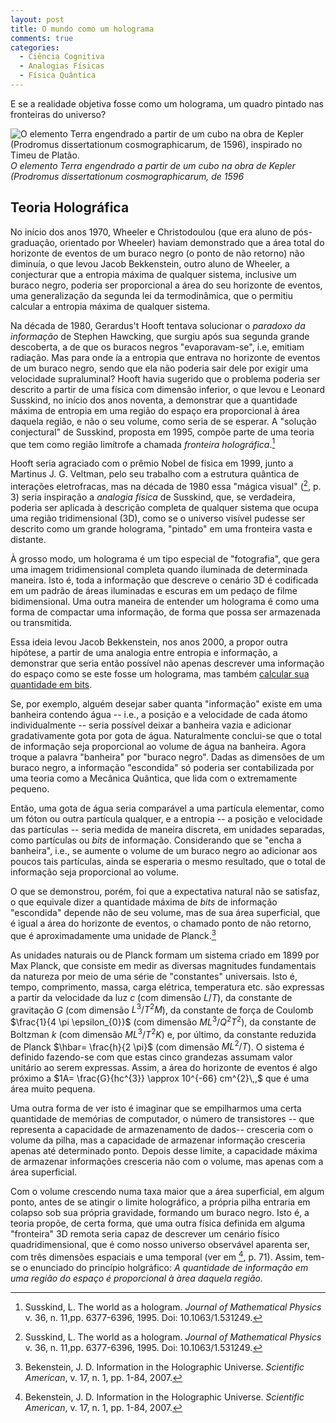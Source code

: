 ```yaml
---
layout: post
title: O mundo como um holograma
comments: true
categories:
  - Ciência Cognitiva
  - Analogias Físicas
  - Física Quântica
---
```


E se a realidade objetiva fosse como um holograma, um quadro pintado nas fronteiras do universo?

 ![O elemento Terra engendrado a partir de um cubo na obra de Kepler (Prodromus dissertationum cosmographicarum, de 1596), inspirado no Timeu de Platão.](https://otelegrafo.com/images/135px-Kepler_Hexahedron_Earth.svg)
 *O elemento Terra engendrado a partir de um cubo na obra de Kepler (Prodromus dissertationum cosmographicarum, de 1596*

## Teoria Holográfica
No início dos anos 1970, Wheeler e Christodoulou (que era aluno de pós-graduação, orientado por Wheeler) haviam demonstrado que a área total do horizonte de eventos de um buraco negro (o ponto de não retorno) não diminuía, o que levou Jacob Bekkenstein, outro aluno de Wheeler, a conjecturar que a entropia máxima de qualquer sistema, inclusive um buraco negro, poderia ser proporcional a área do seu horizonte de eventos, uma generalização da segunda lei da termodinâmica, que o permitiu calcular a entropia máxima de qualquer sistema.

Na década de 1980, Gerardus't Hooft tentava solucionar o _paradoxo da informação_ de Stephen Hawcking, que surgiu após sua segunda grande descoberta, a de que os buracos negros "evaporavam-se", i.e, emitiam radiação. Mas para onde ía a entropia que entrava no horizonte de eventos de um buraco negro, sendo que ela não poderia sair dele por exigir uma velocidade supraluminal? Hooft havia sugerido que o problema poderia ser descrito a partir de uma física com dimensão inferior, o que levou e Leonard Susskind, no início dos anos noventa, a demonstrar que a quantidade máxima de entropia em uma região do espaço era proporcional à área daquela região, e não o seu volume, como seria de se esperar. A "solução conjectural"  de Susskind, proposta em 1995, compõe parte de uma teoria que tem como região limítrofe a chamada _fronteira holográfica_.[^2]

Hooft seria agraciado com o prêmio Nobel de física em 1999, junto a Martinus J. G. Veltman, pelo seu trabalho com a estrutura quântica de interações eletrofracas, mas na década de 1980 essa "mágica visual" ([^2], p. 3) seria inspiração a _analogia física_ de Susskind, que, se verdadeira, poderia ser aplicada à descrição completa de qualquer sistema que ocupa uma região tridimensional (3D), como se o universo visível pudesse ser descrito como um grande holograma, "pintado" em uma fronteira vasta e distante.

À grosso modo, um holograma é um tipo especial de "fotografia", que gera uma imagem tridimensional completa quando iluminada de determinada maneira. Isto é, toda a informação que descreve o cenário 3D é codificada em um padrão de áreas iluminadas e escuras em um pedaço de filme bidimensional. Uma outra maneira de entender um holograma é como uma forma de compactar uma informação, de forma que possa ser armazenada ou transmitida.

Essa ideia levou Jacob Bekkenstein, nos anos 2000, a propor outra hipótese, a partir de uma analogia entre entropia e informação, a demonstrar que seria então possível não apenas descrever uma informação do espaço como se este fosse um holograma, mas também [calcular sua quantidade em bits](https://otelegrafo.com/a-analogia-cerebro-computador/).

Se, por exemplo, alguém desejar saber quanta "informação" existe em uma banheira contendo água -- i.e., a posição e a velocidade de cada átomo individualmente -- seria possível deixar a banheira vazia e adicionar gradativamente gota por gota de água. Naturalmente conclui-se que o total de informação seja proporcional ao volume de água na banheira. Agora troque a palavra "banheira" por "buraco negro". Dadas as dimensões de um buraco negro, a informação "escondida" só poderia ser contabilizada por uma teoria como a Mecânica Quântica, que lida com o extremamente pequeno.

Então, uma gota de água seria comparável a uma partícula elementar, como um fóton ou outra partícula qualquer, e a entropia -- a posição e velocidade das partículas -- seria medida de maneira discreta, em unidades separadas, como partículas ou _bits_ de informação. Considerando que se "encha a banheira", i.e., se aumente o volume de um buraco negro ao adicionar aos poucos tais partículas, ainda se esperaria o mesmo resultado, que o total de informação seja proporcional ao volume.

O que se demonstrou, porém, foi que a expectativa natural não se satisfaz, o que equivale dizer a quantidade máxima de _bits_ de informação "escondida" depende não de seu volume, mas de sua área superficial, que é igual a área do horizonte de eventos, o chamado ponto de não retorno, que é aproximadamente uma unidade de Planck.[^3]

As unidades naturais ou de Planck formam um sistema criado em 1899 por Max Planck, que consiste em medir as diversas magnitudes fundamentais da natureza por meio de uma série de "constantes" universais. Isto é, tempo, comprimento, massa, carga elétrica, temperatura etc. são expressas a partir da velocidade da luz $c$ (com dimensão $L/T$), da constante de gravitação $G$ (com dimensão $L^{3}/T^{2}M$), da constante de força de Coulomb $\frac{1}{4 \pi \epsilon_{0}}$ (com dimensão $M L^{3}/Q^{2} T^{2}$), da constante de Boltzman $k$ (com dimensão $M L^{3}/T^{2}K$) e, por último, da constante reduzida de Planck $\hbar= \frac{h}{2 \pi}$ (com dimensão $ML^{2}/T$). O sistema é definido fazendo-se com que estas cinco grandezas assumam valor unitário ao serem expressas. Assim, a área do horizonte de eventos é algo próximo a $1A= \frac{G}{hc^{3}} \approx 10^{-66} cm^{2}\,,$ que é uma área muito pequena.

Uma outra forma de ver isto é imaginar que se empilharmos uma certa quantidade de memórias de computador, o número de transistores -- que representa a capacidade de armazenamento de dados-- cresceria com o volume da pilha, mas a capacidade de armazenar informação cresceria apenas até determinado ponto. Depois desse limite, a capacidade máxima de armazenar informações cresceria não com o volume, mas apenas com a área superficial.

Com o volume crescendo numa taxa maior que a área superficial, em algum ponto, antes de se atingir o limite holográfico, a própria pilha entraria em colapso sob sua própria gravidade, formando um buraco negro. Isto é, a teoria propõe, de certa forma, que uma outra física definida em alguma "fronteira" 3D remota seria capaz de descrever um cenário físico quadridimensional, que é como nosso universo observável aparenta ser, com três dimensões espaciais e uma temporal (ver em [^3], p. 71). Assim, tem-se o enunciado do princípio holgráfico: *A quantidade de informação em uma região do espaço é proporcional à àrea daquela região.*

[^1]:  Stephens, C. R. et al. Black hole evaporation without information loss. _Classical and Quantum Gravity_, v. 11, n. 3, pp. 621–647, 1994. Disp. em: [iopscience](https://iopscience.iop.org/article/10.1088/0264-9381/11/3/014)

[^2]: Susskind, L. The world as a hologram. _Journal of Mathematical Physics_ v. 36, n. 11,pp. 6377-6396, 1995. Doi: 10.1063/1.531249.

[^3]: Bekenstein, J. D. Information in the Holographic Universe. _Scientific American_, v. 17, n. 1, pp. 1-84, 2007.
